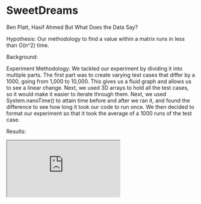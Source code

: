 # SweetDreams
Ben Platt, Hasif Ahmed
But What Does the Data Say?

Hypothesis: Our methodology to find a value within a matrix runs in less than O(n^2) time.

Background:

Experiment Methodology:
We tackled our experiment by dividing it into multiple parts. The first part was to create varying test cases that differ by a 1000, going from 1,000 to 10,000. This gives us a fluid graph and allows us to see a linear change. Next, we used 3D arrays to hold all the test cases, so it would make it easier to iterate through them. Next, we used System.nanoTime() to attain time before and after we ran it, and found the difference to see how long it took our code to run once. We then decided to format our experiment so that it took the average of a 1000 runs of the test case.

Results:
<iframe src="https://docs.google.com/spreadsheets/d/e/2PACX-1vQiA2aom5IzCkEUKVt0SIbgfMiaRA3T--zQwyyupWBFhMG3yMdcsN_0Ev3qQYTWixyw10XEiCso-r93/pubchart?oid=193068704&amp;format=image"></iframe>
